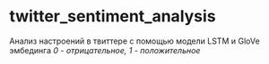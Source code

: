 # twitter_sentiment_analysis
Анализ настроений в твиттере с помощью модели LSTM и GloVe эмбединга
*0 - отрицательное, 1 - положительное*

